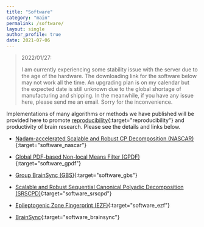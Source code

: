 ```yaml
---
title: "Software"
category: "main"
permalink: /software/
layout: single
author_profile: true
date: 2021-07-06
---
```


> 2022/01/27:
>
> I am currently experiencing some stability issue with the server due to the age of the hardware. The downloading link for the software below may not work all the time. An upgrading plan is on my calendar but the expected date is still unknown due to the global shortage of manufacturing and shipping. In the meanwhile, if you have any issue here, please send me an email. Sorry for the inconvenience.

Implementations of many algorithms or methods we have published will be provided here to promote [reproducibility](https://ieeexplore.ieee.org/document/4815541/){:target="reproducibility"} and productivity of brain research. Please see the details and links below.

* [Nadam-accelerated Scalable and Robust CP Decomposition (NASCAR)](/software/NASCAR/nascar_main){:target="software_nascar"}

* [Global PDF-based Non-local Means Filter (GPDF)](/software/GPDF/gpdf_main){:target="software_gpdf"}

* [Group BrainSync (GBS)](https://neuroimageusc.github.io/GBS){:target="software_gbs"}

* [Scalable and Robust Sequential Canonical Polyadic Decomposition (SRSCPD)](/software/SRSCPD_ALS/srscpd_als_main){:target="software_srscpd"}

* [Epileptogenic Zone Fingerprint (EZF)](/software/EZ_Fingerprint/ezf_main){:target="software_ezf"}

* [BrainSync](https://neuroimage.usc.edu/neuro/Resources/BrainSync){:target="software_brainsync"}
